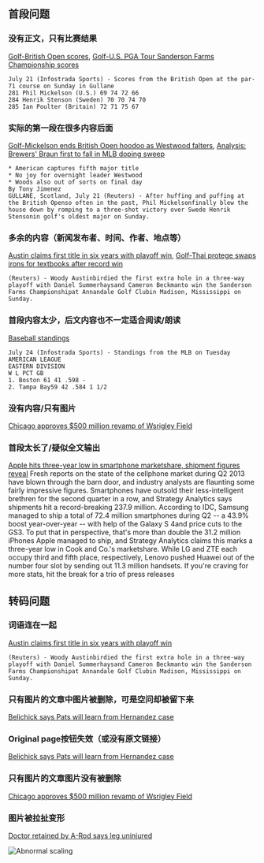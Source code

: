 ## 首段问题

### 没有正文，只有比赛结果
[Golf-British Open scores](http://54.251.107.116/transcoded/en_007_1374426618_45792784.html), [Golf-U.S. PGA Tour Sanderson Farms Championship scores](http://54.251.107.116/transcoded/en_007_1374442523_52416824.html)

    July 21 (Infostrada Sports) - Scores from the British Open at the par-71 course on Sunday in Gullane
    281 Phil Mickelson (U.S.) 69 74 72 66
    284 Henrik Stenson (Sweden) 70 70 74 70
    285 Ian Poulter (Britain) 72 71 75 67

### 实际的第一段在很多内容后面
[Golf-Mickelson ends British Open hoodoo as Westwood falters](http://54.251.107.116/transcoded/en_007_1374429525_62330922.html), [Analysis: Brewers' Braun first to fall in MLB doping sweep](http://54.251.107.116/transcoded/en_007_1374538099_19394265.html)

    * American captures fifth major title
    * No joy for overnight leader Westwood
    * Woods also out of sorts on final day
    By Tony Jimenez
    GULLANE, Scotland, July 21 (Reuters) - After huffing and puffing at the British Openso often in the past, Phil Mickelsonfinally blew the house down by romping to a three-shot victory over Swede Henrik Stensonin golf's oldest major on Sunday.

### 多余的内容（新闻发布者、时间、作者、地点等）
[Austin claims first title in six years with playoff win](http://54.251.107.116/transcoded/en_007_1374447306_9588464.html), [Golf-Thai protege swaps irons for textbooks after record win](http://54.251.107.116/transcoded/en_007_1374488148_67749452.html)

    (Reuters) - Woody Austinbirdied the first extra hole in a three-way playoff with Daniel Summerhaysand Cameron Beckmanto win the Sanderson Farms Championshipat Annandale Golf Clubin Madison, Mississippi on Sunday.

### 首段内容太少，后文内容也不一定适合阅读/朗读
[Baseball standings](http://54.251.107.116/transcoded/en_007_1374648155_92862326.html)

    July 24 (Infostrada Sports) - Standings from the MLB on Tuesday
    AMERICAN LEAGUE
    EASTERN DIVISION
    W L PCT GB
    1. Boston 61 41 .598 -
    2. Tampa Bay59 42 .584 1 1/2

### 没有内容/只有图片
[Chicago approves $500 million revamp of Wsrigley Field](http://54.251.107.116/transcoded/en_007_1374710117_96775663.html)

### 首段太长了/疑似全文输出
[Apple hits three-year low in smartphone marketshare, shipment figures reveal](http://54.251.107.116/transcoded/en_008_1374815520_3489369.html)
    Fresh reports on the state of the cellphone market during Q2 2013 have
    blown through the barn door, and industry analysts are flaunting some fairly
    impressive figures. Smartphones have outsold their less-intelligent brethren
    for the second quarter in a row, and Strategy Analytics says shipments hit
    a record-breaking 237.9 million. According to IDC, Samsung managed to ship
    a total of 72.4 million smartphones during Q2 -- a 43.9% boost year-over-year
    -- with help of the Galaxy S 4and price cuts to the GS3. To put that in
    perspective, that's more than double the 31.2 million iPhones Apple managed to
    ship, and Strategy Analytics claims this marks a three-year low in Cook and
    Co.'s marketshare. While LG and ZTE each occupy third and fifth place,
    respectively, Lenovo pushed Huawei out of the number four slot by sending out
    11.3 million handsets. If you're craving for more stats, hit the break for
    a trio of press releases


## 转码问题

### 词语连在一起
[Austin claims first title in six years with playoff win](http://54.251.107.116/transcoded/en_007_1374447306_9588464.html)

    (Reuters) - Woody Austinbirdied the first extra hole in a three-way playoff with Daniel Summerhaysand Cameron Beckmanto win the Sanderson Farms Championshipat Annandale Golf Clubin Madison, Mississippi on Sunday.

### 只有图片的文章中图片被删除，可是空问却被留下来
[Belichick says Pats will learn from Hernandez case](http://54.251.107.116/transcoded/en_007_1374705723_16816904.html)

### Original page按钮失效（或没有原文链接）
[Belichick says Pats will learn from Hernandez case](http://54.251.107.116/transcoded/en_007_1374705723_16816904.html)

### 只有图片的文章图片没有被删除
[Chicago approves $500 million revamp of Wsrigley Field](http://54.251.107.116/transcoded/en_007_1374710117_96775663.html)

### 图片被拉扯变形
[Doctor retained by A-Rod says leg uninjured](http://54.251.107.116/transcoded/en_007_1374715313_2769162.html)

![Abnormal scaling](http://54.251.107.116/thumbnails/abnormal_scailing.png)
